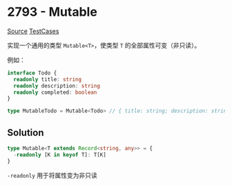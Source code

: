 # 2793 - Mutable

[Source](https://github.com/lybenson/ts-checker/blob/master/src/2793-medium-mutable/template.ts) [TestCases](https://github.com/lybenson/ts-checker/blob/master/src/2793-medium-mutable/test-cases.ts)

实现一个通用的类型 `Mutable<T>`，使类型 `T` 的全部属性可变（非只读）。

例如：

```typescript
interface Todo {
  readonly title: string
  readonly description: string
  readonly completed: boolean
}

type MutableTodo = Mutable<Todo> // { title: string; description: string; completed: boolean; }
```

## Solution

```ts
type Mutable<T extends Record<string, any>> = {
  -readonly [K in keyof T]: T[K]
}
```

`-readonly` 用于将属性变为非只读
